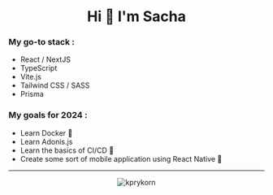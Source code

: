 <h1 align="center">Hi 👋 I'm Sacha</h1>
<h3>My go-to stack :</h3>
<ul>
  <li>React / NextJS</li>
  <li>TypeScript</li>
  <li>Vite.js</li>
  <li>Tailwind CSS / SASS</li>
  <li>Prisma</li>
</ul>

<h3>My goals for 2024 :</h3>
<ul>
  <li>Learn Docker 🐳</li>
  <li>Learn Adonis.js</li>
  <li>Learn the basics of CI/CD 🚀</li>
  <li>Create some sort of mobile application using React Native 📱</li>
</ul>
<hr/>
<p align="center"><img  src="https://github-readme-stats.vercel.app/api/top-langs?username=kprykorn&show_icons=true&theme=tokyonight&locale=en&layout=compact" alt="kprykorn" /></p>

